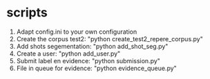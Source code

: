 # scripts

1) Adapt config.ini to your own configuration 
2) Create the corpus test2: "python create_test2_repere_corpus.py"
3) Add shots segementation: "python add_shot_seg.py"
4) Create a user: "python add_user.py"
5) Submit label en evidence: "python submission.py" 
6) File in queue for evidence: "python evidence_queue.py"